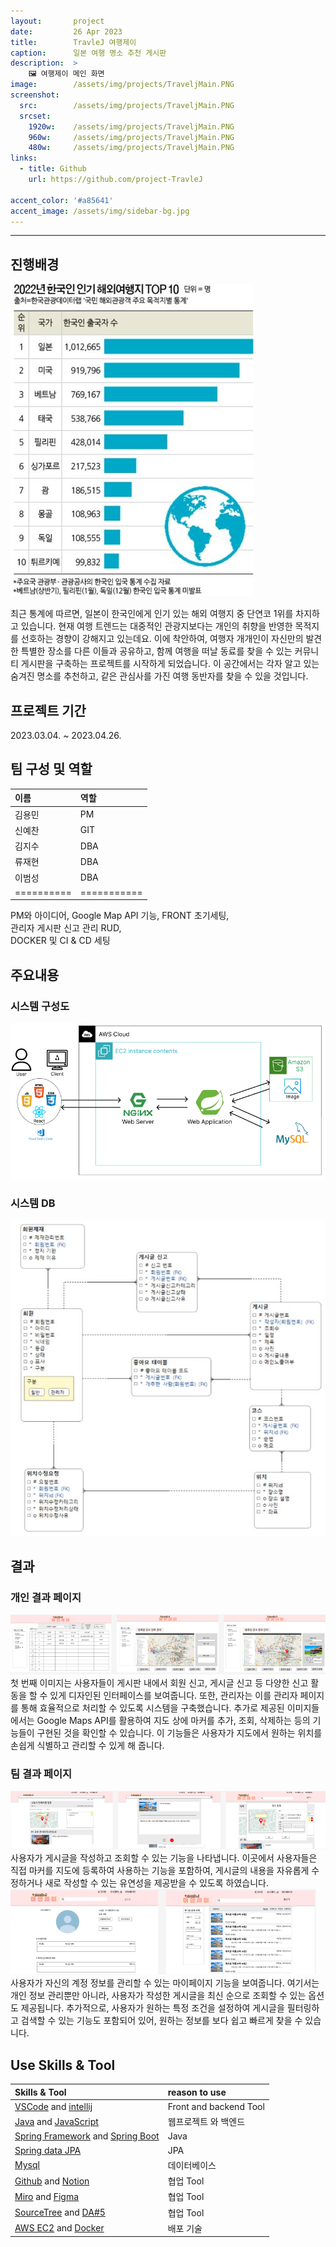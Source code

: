 ```yaml
---
layout:       project
date:         26 Apr 2023
title:        TravleJ 여행제이
caption:      일본 여행 명소 추천 게시판
description:  >
    🖼️ 여행제이 메인 화면
image:        /assets/img/projects/TraveljMain.PNG
screenshot:
  src:        /assets/img/projects/TraveljMain.PNG
  srcset:
    1920w:    /assets/img/projects/TraveljMain.PNG
    960w:     /assets/img/projects/TraveljMain.PNG
    480w:     /assets/img/projects/TraveljMain.PNG
links:
  - title: Github
    url: https://github.com/project-TravleJ
    
accent_color: '#a85641'
accent_image: /assets/img/sidebar-bg.jpg
---
```


___

## 진행배경
![800x400](/assets/img/projects/TraveljWHY.jpg)

최근 통계에 따르면, 일본이 한국인에게 인기 있는 해외 여행지 중 단연코 1위를 차지하고 있습니다. 현재 여행 트렌드는 대중적인 관광지보다는 개인의 취향을 반영한 목적지를 선호하는 경향이 강해지고 있는데요. 이에 착안하여, 여행자 개개인이 자신만의 발견한 특별한 장소를 다른 이들과 공유하고, 함께 여행을 떠날 동료를 찾을 수 있는 커뮤니티 게시판을 구축하는 프로젝트를 시작하게 되었습니다. 이 공간에서는 각자 알고 있는 숨겨진 명소를 추천하고, 같은 관심사를 가진 여행 동반자를 찾을 수 있을 것입니다.

## 프로젝트 기간
2023.03.04. ~ 2023.04.26.

## 팀 구성 및 역할

| 이름      | 역할      | 
|:--------- |:----------|
| 김용민    |    PM      |
| 신예찬    |   GIT      | 
| 김지수    |   DBA      |
| 류재현    |   DBA      |
| 이범성    |   DBA      |
|==========|===========|
PM와 아이디어, Google Map API 기능, FRONT 초기세팅, <br>
관리자 게시판 신고 관리 RUD, <br>
DOCKER 및 CI & CD 세팅 <br>

## 주요내용
### 시스템 구성도
![800x400](/assets/img/projects/TraveljDiagram.PNG) 

### 시스템 DB
![800x400](/assets/img/projects/TraveljDB.jpg) 

## 결과
### 개인 결과 페이지
![800x400](/assets/img/projects/TraveljIGO.PNG)
첫 번째 이미지는 사용자들이 게시판 내에서 회원 신고, 게시글 신고 등 다양한 신고 활동을 할 수 있게 디자인된 인터페이스를 보여줍니다. 또한, 관리자는 이를 관리자 페이지를 통해 효율적으로 처리할 수 있도록 시스템을 구축했습니다. 추가로 제공된 이미지들에서는 Google Maps API를 활용하여 지도 상에 마커를 추가, 조회, 삭제하는 등의 기능들이 구현된 것을 확인할 수 있습니다. 이 기능들은 사용자가 지도에서 원하는 위치를 손쉽게 식별하고 관리할 수 있게 해 줍니다.


### 팀 결과 페이지
![800x400](/assets/img/projects/TraveljYGO.PNG)
사용자가 게시글을 작성하고 조회할 수 있는 기능을 나타냅니다. 이곳에서 사용자들은 직접 마커를 지도에 등록하여 사용하는 기능을 포함하여, 게시글의 내용을 자유롭게 수정하거나 새로 작성할 수 있는 유연성을 제공받을 수 있도록 하였습니다.
![800x400](/assets/img/projects/TraveljYGOO.PNG)
사용자가 자신의 계정 정보를 관리할 수 있는 마이페이지 기능을 보여줍니다. 여기서는 개인 정보 관리뿐만 아니라, 사용자가 작성한 게시글을 최신 순으로 조회할 수 있는 옵션도 제공됩니다. 추가적으로, 사용자가 원하는 특정 조건을 설정하여 게시글을 필터링하고 검색할 수 있는 기능도 포함되어 있어, 원하는 정보를 보다 쉽고 빠르게 찾을 수 있습니다. 
## Use Skills & Tool

| Skills & Tool                         | reason to use            
|:--------------------------------------|:---------------    
| [VSCode][11] and [intellij][12]       | Front and backend Tool   
| [Java][21] and [JavaScript][22]       | 웹프로젝트 와 백엔드
| [Spring Framework][23] and [Spring Boot][24]  | Java  
| [Spring data JPA][26]                 | JPA
| [Mysql][32]                           | 데이터베이스    
| [Github][41] and [Notion][42]         | 협업 Tool       
| [Miro][43] and [Figma][48]            | 협업 Tool
| [SourceTree][46] and [DA#5][47]       | 협업 Tool   
| [AWS EC2][51] and [Docker][52]        | 배포 기술



[11]: https://code.visualstudio.com/
[12]: https://www.jetbrains.com/
[21]: https://www.java.com/ko/
[22]: https://code.visualstudio.com/
[23]: https://spring.io/projects/spring-framework
[24]: https://spring.io/projects/spring-boot
[25]: https://www.python.org/
[26]: https://spring.io/projects/spring-data-jpa
[31]: https://www.oracle.com/kr/
[32]: https://www.mysql.com/
[41]: https://github.com/
[42]: https://www.notion.so/
[43]: https://miro.com/
[44]: https://www.drawio.com/
[45]: https://slack.com/intl/ko-kr/
[46]: https://www.sourcetreeapp.com/
[47]: https://www.uniondata.co.kr/
[48]: https://www.figma.com/
[51]: https://aws.amazon.com/
[52]: https://www.docker.com/